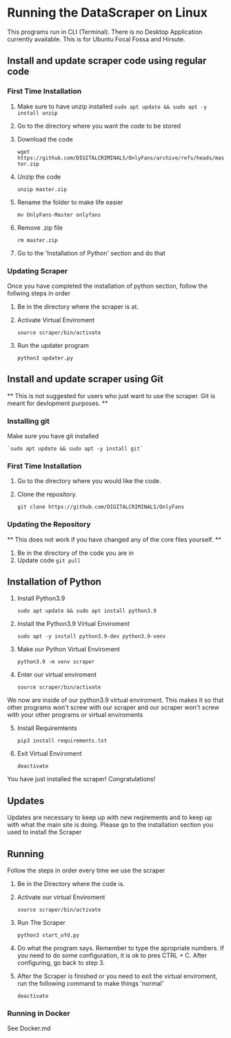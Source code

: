 # Running the DataScraper on Linux

This programs run in CLI (Terminal). There is no Desktop Application currently available.
This is for Ubuntu Focal Fossa and Hirsute.

## Install and update scraper code using regular code

### First Time Installation

1. Make sure to have unzip installed
`sudo apt update && sudo apt -y install unzip`

2. Go to the directory where you want the code to be stored

3. Download the code

	`wget https://github.com/DIGITALCRIMINALS/OnlyFans/archive/refs/heads/master.zip`

4. Unzip the code

	`unzip master.zip`

5. Rename the folder to make life easier

	`mv OnlyFans-Master onlyfans`

6. Remove .zip file

	`rm master.zip`

7. Go to the 'Installation of Python' section and do that

### Updating Scraper
Once you have completed the installation of python section, follow the follwing steps in order

1. Be in the directory where the scraper is at.

2. Activate Virtual Enviroment

	`source scraper/bin/activate`

3. Run the updater program

	`python3 updater.py`

## Install and update scraper using Git

** This is not suggested for users who just want to use the scraper. Git is meant for devlopment purposes. **

### Installing git
Make sure you have git installed

	`sudo apt update && sudo apt -y install git`

### First Time Installation
1. Go to the directory where you would like the code.

2. Clone the repository.

	`git clone https://github.com/DIGITALCRIMINALS/OnlyFans`

### Updating the Repository
** This does not work if you have changed any of the core files yourself. **
1. Be in the directory of the code you are in
2. Update code
	`git pull`

## Installation of Python

1. Install Python3.9

	`sudo apt update && sudo apt install python3.9`

2. Install the Python3.9 Virtual Enviroment

	`sudo apt -y install python3.9-dev python3.9-venv`

3. Make our Python Virtual Enviroment

	`python3.9 -m venv scraper`

4. Enter our virtual enviroment

	`source scraper/bin/activate`

We now are inside of our python3.9 virtual enviroment. This makes it so that other programs won't screw with our scraper and our scraper won't screw with your other programs or virtual enviroments

5. Install Requiremtents

	`pip3 install requirements.txt`

6. Exit Virtual Enviroment

	`deactivate`

You have just installed the scraper! Congratulations!

## Updates
Updates are necessary to keep up with new reqirements and to keep up with what the main site is doing. Please go to the installation section you used to install the Scraper

## Running
Follow the steps in order every time we use the scraper

1. Be in the Directory where the code is.

2. Activate our virtual Enviroment

	`source scraper/bin/activate`

3. Run The Scraper

	`python3 start_ofd.py`

4. Do what the program says. Remember to type the apropriate numbers. If you need to do some configuration, it is ok to pres CTRL + C. After configuring, go back to step 3.

5. After the Scraper is finished or you need to exit the virtual enviroment, run the following command to make things 'normal'

	`deactivate`

### Running in Docker

See Docker.md
